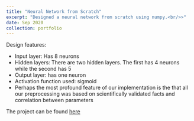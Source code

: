 ```yaml
---
title: "Neural Network from Scratch"
excerpt: "Designed a neural network from scratch using numpy.<br/>>"
date: Sep 2020
collection: portfolio
---
```


Design features: 
* Input layer: Has 8 neurons
* Hidden layers: There are two hidden layers. The first has 4 neurons while the second has 5
* Output layer: has one neuron
* Activation function used: sigmoid
* Perhaps the most profound feature of our implementation is the that all our preprocessing was based on scientifically validated facts and correlation between parameters

The project can be found [here](https://github.com/mitravinda462/Neural-Network-from-scratch)
